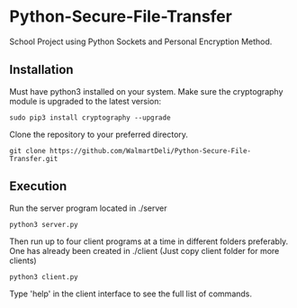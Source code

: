# Python-Secure-File-Transfer
School Project using Python Sockets and Personal Encryption Method.


## Installation
Must have python3 installed on your system.
Make sure the cryptography module is upgraded to the latest version:
```
sudo pip3 install cryptography --upgrade
```

Clone the repository to your preferred directory.
```
git clone https://github.com/WalmartDeli/Python-Secure-File-Transfer.git
```

## Execution
Run the server program located in ./server
```
python3 server.py
```
Then run up to four client programs at a time in different folders preferably.
One has already been created in ./client
(Just copy client folder for more clients)
```
python3 client.py
```

Type 'help' in the client interface to see the full list of commands.
